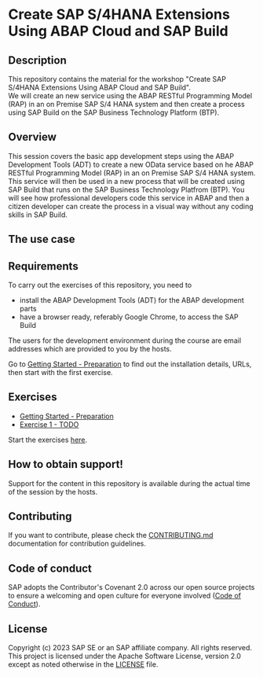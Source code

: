 # Create SAP S/4HANA Extensions Using ABAP Cloud and SAP Build

## Description

This repository contains the material for the workshop "Create SAP S/4HANA Extensions Using ABAP Cloud and SAP Build".  
We will create an new service using the ABAP RESTful Programming Model (RAP) in an on Premise SAP S/4 HANA system and then create a process using SAP Build on the SAP Business Technology Platform (BTP). 

## Overview

This session covers the basic app development steps using the ABAP Development Tools (ADT) to create a new OData service based on he ABAP RESTful Programming Model (RAP) in an on Premise SAP S/4 HANA system. This service will then be used in a new process that will be created using SAP Build that runs on the SAP Business Technology Platfrom (BTP). You will see how professional developers code this service in ABAP and then a citizen developer can create the process in a visual way without any coding skills in SAP Build.  

## The use case



## Requirements

To carry out the exercises of this repository, you need to
- install the ABAP Development Tools (ADT) for the ABAP development parts
- have a browser ready, referably Google Chrome, to access the SAP Build

The users for the development environment during the course are email addresses which are provided to you by the hosts.

Go to [Getting Started - Preparation](exercises/ex0/README.md) to find out the installation details, URLs, then start with the first exercise.

## Exercises

- [Getting Started - Preparation](exercises/ex0/README.md)
- [Exercise 1 - TODO ](exercises/ex1/README.md)

Start the exercises [here](exercises/ex0/README.md).
 
## How to obtain support!

Support for the content in this repository is available during the actual time of the session by the hosts. 

## Contributing
If you want to contribute, please check the [CONTRIBUTING.md](CONTRIBUTING.md) documentation for contribution guidelines.

## Code of conduct

SAP adopts the Contributor's Covenant 2.0 across our open source projects to ensure a welcoming and open culture for everyone involved ([Code of Conduct](CODE_OF_CONDUCT.md)).

## License
Copyright (c) 2023 SAP SE or an SAP affiliate company. All rights reserved. This project is licensed under the Apache Software License, version 2.0 except as noted otherwise in the [LICENSE](LICENSES/Apache-2.0.txt) file.
